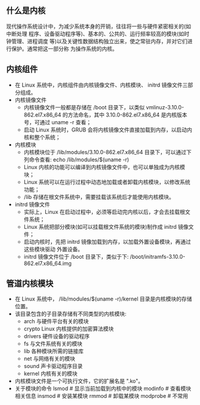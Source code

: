 
## 什么是内核
现代操作系统设计中，为减少系统本身的开销，往往将一些与硬件紧密相关的(如中断处理
程序、设备驱动程序等)、基本的、公共的、运行频率较高的模块(如时钟管理、进程调度
等)以及关键性数据结构独立出来，使之常驻内存，并对它们进行保护。通常把这一部分称
为操作系统的内核。

## 内核组件
- 在 Linux 系统中，内核组件由内核镜像文件、内核模块、 initrd 镜像文件三部分组成。
- 内核镜像文件
    + 内核镜像文件一般都是存储在 /boot 目录下，以类似 vmlinuz-3.10.0-862.el7.x86_64
    的方法命名，其中 3.10.0-862.el7.x86_64 是内核版本号，可通过 uname -r 查看；
    + 启动 Linux 系统时，GRUB 会将内核镜像文件直接加载到内存，以启动内核和整个系统；
- 内核模块
    + 内核模块位于 /lib/modules/3.10.0-862.el7.x86_64 目录下，可以通过下列命令查看:
        echo /lib/modules/$(uname -r)
    + Linux 内核的功能可以编译到内核镜像文件中，也可以单独成为内核模块；
    + Linux 系统可以在运行过程中动态地加载或者卸载内核模块，以修改系统功能；
    + /lib 存储在根文件系统中，需要挂载该系统后才能使用内核模块。
- initrd 镜像文件
    + 实际上，Linux 在启动过程中，必须等启动完内核以后，才会去挂载根文件系统；
    + Linux 系统把部分模块(如可以挂载根文件系统的模块)制作成 initrd 镜像文件；
    + 启动内核时，先把 initrd 镜像加载到内存，以加载外置设备模块，再通过这些模块驱动
    外置设备。
    + initrd 镜像文件位于 /boot 目录下，类似于下:
        /boot/initramfs-3.10.0-862.el7.x86_64.img

## 管道内核模块
- 在 Linux 系统中， /lib/modules/$(uname -r)/kernel 目录是内核模块的存储位置。
- 该目录包含的子目录存储有不同类型的内核模块:
    + arch      与硬件平台有关的模块
    + crypto    Linux 内核提供的加密算法模块
    + drivers   硬件设备的驱动程序
    + fs        与文件系统有关的模块
    + lib       各种模块所需的链接库
    + net       与网络有关的模块
    + sound     声卡驱动程序目录
    + kernel    内核有关的模块
- 内核模块文件是一个可执行文件，它的扩展名是 ".ko"。
- 关于模块的命令
        lsmod           # 显示当前加载到内核中的模块
        modinfo         # 查看模块相关信息
        insmod          # 安装某模块
        rmmod           # 卸载某模块
        modprobe        # 不常用